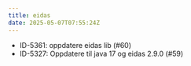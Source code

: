 ```yaml
---
title: eidas
date: 2025-05-07T07:55:24Z
---
```

- ID-5361: oppdatere eidas lib (#60)
- ID-5327: Oppdatere til java 17 og eidas 2.9.0 (#59)

